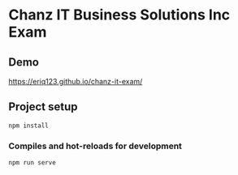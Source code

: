 # Chanz IT Business Solutions Inc Exam

## Demo

https://eriq123.github.io/chanz-it-exam/

## Project setup

```
npm install
```

### Compiles and hot-reloads for development

```
npm run serve
```
